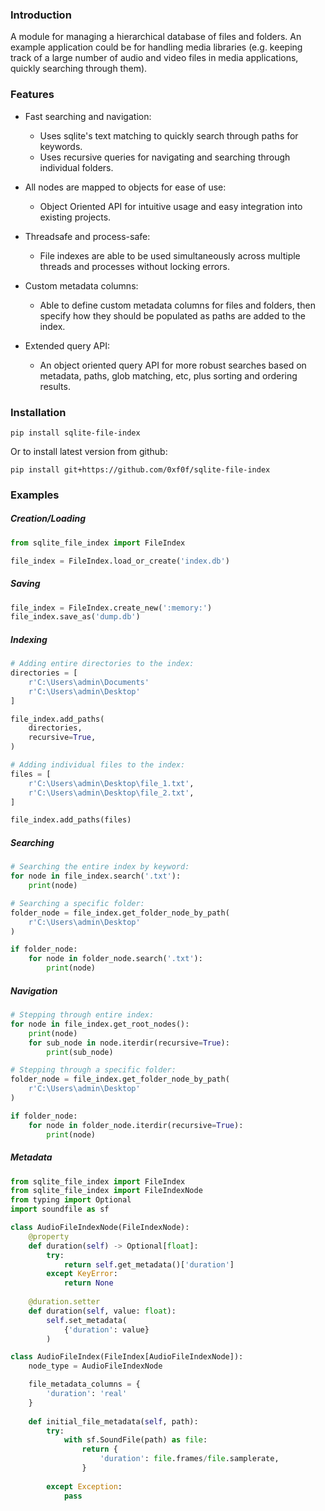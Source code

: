 ### Introduction
A module for managing a hierarchical database of 
files and folders. An example application could be for handling media 
libraries (e.g. keeping track of a large number of audio and video files 
in media applications, quickly searching through them).

### Features
- Fast searching and navigation:
    - Uses sqlite's text matching to quickly search through
    paths for keywords.
    - Uses recursive queries for navigating and searching through
    individual folders.

- All nodes are mapped to objects for ease of use:
    - Object Oriented API for intuitive usage and easy integration into
    existing projects.
    
- Threadsafe and process-safe:
    - File indexes are able to be used simultaneously across multiple
    threads and processes without locking errors.
    
- Custom metadata columns:
    - Able to define custom metadata columns for files and folders, then
    specify how they should be populated as paths are added to the index.

- Extended query API:
    - An object oriented query API for more robust searches based on
    metadata, paths, glob matching, etc, plus sorting and ordering 
    results.

### Installation
`pip install sqlite-file-index`

Or to install latest version from github:

`pip install git+https://github.com/0xf0f/sqlite-file-index`

### Examples
##### Creation/Loading
```python
from sqlite_file_index import FileIndex

file_index = FileIndex.load_or_create('index.db')
```

##### Saving
```python
file_index = FileIndex.create_new(':memory:')
file_index.save_as('dump.db')
```

##### Indexing
```python
# Adding entire directories to the index:
directories = [
    r'C:\Users\admin\Documents'
    r'C:\Users\admin\Desktop'
]

file_index.add_paths(
    directories,
    recursive=True,
)
```
```python
# Adding individual files to the index:
files = [
    r'C:\Users\admin\Desktop\file_1.txt',
    r'C:\Users\admin\Desktop\file_2.txt',
]

file_index.add_paths(files)
```

##### Searching
```python
# Searching the entire index by keyword:
for node in file_index.search('.txt'):
    print(node)
```

```python
# Searching a specific folder:
folder_node = file_index.get_folder_node_by_path(
    r'C:\Users\admin\Desktop'
)

if folder_node:
    for node in folder_node.search('.txt'):
        print(node)
```

##### Navigation
```python
# Stepping through entire index:
for node in file_index.get_root_nodes():
    print(node)
    for sub_node in node.iterdir(recursive=True):
        print(sub_node)
```

```python
# Stepping through a specific folder:
folder_node = file_index.get_folder_node_by_path(
    r'C:\Users\admin\Desktop'
)

if folder_node:
    for node in folder_node.iterdir(recursive=True):
        print(node)
```

##### Metadata
```python
from sqlite_file_index import FileIndex
from sqlite_file_index import FileIndexNode
from typing import Optional
import soundfile as sf

class AudioFileIndexNode(FileIndexNode):
    @property
    def duration(self) -> Optional[float]:
        try:
            return self.get_metadata()['duration']
        except KeyError:
            return None
    
    @duration.setter
    def duration(self, value: float):
        self.set_metadata(
            {'duration': value}
        )

class AudioFileIndex(FileIndex[AudioFileIndexNode]):
    node_type = AudioFileIndexNode

    file_metadata_columns = {
        'duration': 'real'
    }
    
    def initial_file_metadata(self, path):
        try:
            with sf.SoundFile(path) as file:
                return {
                    'duration': file.frames/file.samplerate,
                }
        
        except Exception:
            pass
```